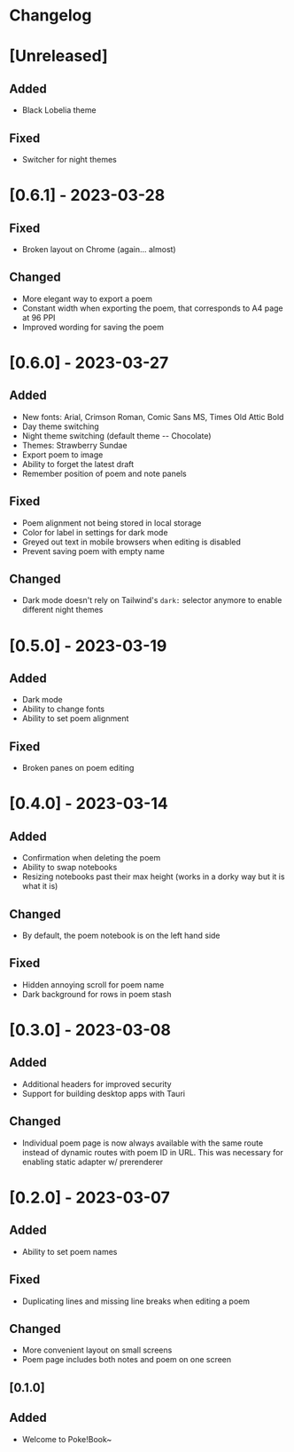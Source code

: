 # Changelog

# [Unreleased]

## Added
- Black Lobelia theme

## Fixed
- Switcher for night themes

# [0.6.1] - 2023-03-28

## Fixed
- Broken layout on Chrome (again... almost)

## Changed
- More elegant way to export a poem
- Constant width when exporting the poem, that corresponds to A4 page at 96 PPI
- Improved wording for saving the poem

# [0.6.0] - 2023-03-27

## Added
- New fonts: Arial, Crimson Roman, Comic Sans MS, Times Old Attic Bold
- Day theme switching
- Night theme switching (default theme -- Chocolate)
- Themes: Strawberry Sundae
- Export poem to image
- Ability to forget the latest draft
- Remember position of poem and note panels

## Fixed
- Poem alignment not being stored in local storage
- Color for label in settings for dark mode
- Greyed out text in mobile browsers when editing is disabled
- Prevent saving poem with empty name

## Changed
- Dark mode doesn't rely on Tailwind's `dark:` selector anymore to enable different night themes 

# [0.5.0] - 2023-03-19
## Added
- Dark mode
- Ability to change fonts
- Ability to set poem alignment

## Fixed
- Broken panes on poem editing

# [0.4.0] - 2023-03-14
## Added
- Confirmation when deleting the poem
- Ability to swap notebooks
- Resizing notebooks past their max height (works in a dorky way but it is what it is)
## Changed
- By default, the poem notebook is on the left hand side
## Fixed
- Hidden annoying scroll for poem name
- Dark background for rows in poem stash

# [0.3.0] - 2023-03-08
## Added
- Additional headers for improved security
- Support for building desktop apps with Tauri
## Changed
- Individual poem page is now always available with the same route instead of dynamic routes with poem ID in URL. This was necessary for enabling static adapter w/ prerenderer

# [0.2.0] - 2023-03-07
## Added 
- Ability to set poem names
## Fixed
- Duplicating lines and missing line breaks when editing a poem
## Changed
- More convenient layout on small screens
- Poem page includes both notes and poem on one screen

## [0.1.0] 
## Added
- Welcome to Poke!Book~
